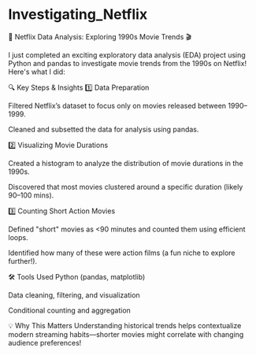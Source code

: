 # Investigating_Netflix
🚀 Netflix Data Analysis: Exploring 1990s Movie Trends 🎬

I just completed an exciting exploratory data analysis (EDA) project using Python and pandas to investigate movie trends from the 1990s on Netflix! Here's what I did:

🔍 Key Steps & Insights
1️⃣ Data Preparation

Filtered Netflix’s dataset to focus only on movies released between 1990–1999.

Cleaned and subsetted the data for analysis using pandas.

2️⃣ Visualizing Movie Durations

Created a histogram to analyze the distribution of movie durations in the 1990s.

Discovered that most movies clustered around a specific duration (likely 90–100 mins).

3️⃣ Counting Short Action Movies

Defined "short" movies as <90 minutes and counted them using efficient loops.

Identified how many of these were action films (a fun niche to explore further!).

🛠️ Tools Used
Python (pandas, matplotlib)

Data cleaning, filtering, and visualization

Conditional counting and aggregation

💡 Why This Matters
Understanding historical trends helps contextualize modern streaming habits—shorter movies might correlate with changing audience preferences!
